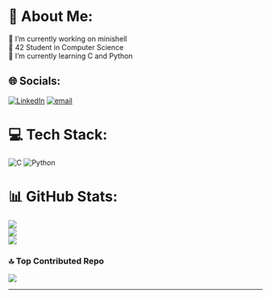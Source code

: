 # 💫 About Me:
🔭 I’m currently working on minishell<br>🏫 42 Student in Computer Science<br>🌱 I’m currently learning C and Python


## 🌐 Socials:
[![LinkedIn](https://img.shields.io/badge/LinkedIn-%230077B5.svg?logo=linkedin&logoColor=white)](https://linkedin.com/in/noafanizzi) [![email](https://img.shields.io/badge/Email-D14836?logo=gmail&logoColor=white)](mailto:noafanizzistdy@gmail.com) 

# 💻 Tech Stack:
![C](https://img.shields.io/badge/c-%2300599C.svg?style=for-the-badge&logo=c&logoColor=white) ![Python](https://img.shields.io/badge/python-3670A0?style=for-the-badge&logo=python&logoColor=ffdd54)
# 📊 GitHub Stats:
![](https://github-readme-stats.vercel.app/api?username=NoaFanizzi&theme=dark&hide_border=false&include_all_commits=true&count_private=false)<br/>
![](https://nirzak-streak-stats.vercel.app/?user=NoaFanizzi&theme=dark&hide_border=false)<br/>
![](https://github-readme-stats.vercel.app/api/top-langs/?username=NoaFanizzi&theme=dark&hide_border=false&include_all_commits=true&count_private=false&layout=compact)

### 🔝 Top Contributed Repo
![](https://github-contributor-stats.vercel.app/api?username=NoaFanizzi&limit=5&theme=dark&combine_all_yearly_contributions=true)

---
<!-- Proudly created with GPRM ( https://gprm.itsvg.in ) -->
